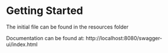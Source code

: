 # Getting Started

The initial file can be found in the resources folder

Documentation can be found at: http://localhost:8080/swagger-ui/index.html

